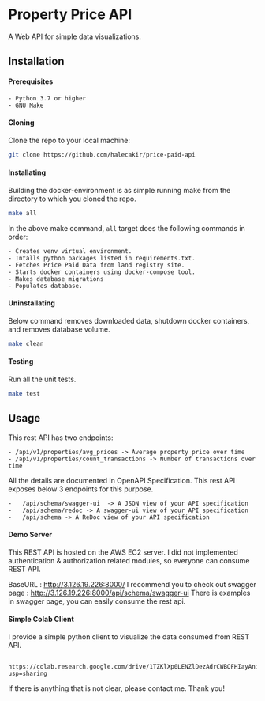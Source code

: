 # Property Price API

A Web API for simple data visualizations.


## Installation

#### Prerequisites
    - Python 3.7 or higher
    - GNU Make

#### Cloning
Clone the repo to your local machine:
```sh
git clone https://github.com/halecakir/price-paid-api
```
#### Installating
Building the docker-environment is as simple running make from the directory to which you cloned the repo.
```sh
make all
```
In the above make command, `all` target does the following commands in order:

    - Creates venv virtual environment.
    - Intalls python packages listed in requirements.txt.
    - Fetches Price Paid Data from land registry site.
    - Starts docker containers using docker-compose tool.
    - Makes database migrations
    - Populates database.

#### Uninstallating
Below command removes downloaded data, shutdown docker containers, and removes database volume.
```sh
make clean
```

#### Testing
Run all the unit tests.
```sh
make test
```

## Usage
This rest API has two endpoints:

    - /api/v1/properties/avg_prices -> Average property price over time
    - /api/v1/properties/count_transactions -> Number of transactions over time

All the details are documented in OpenAPI Specification. This rest API exposes below 3 endpoints for this purpose.

    -   /api/schema/swagger-ui  -> A JSON view of your API specification 
    -   /api/schema/redoc -> A swagger-ui view of your API specification
    -   /api/schema -> A ReDoc view of your API specification

#### Demo Server
This REST API is hosted on the AWS EC2 server. I did not implemented authentication & authorization related modules, so everyone can consume REST API.

BaseURL : http://3.126.19.226:8000/
I recommend you to check out swagger page : http://3.126.19.226:8000/api/schema/swagger-ui
There is examples in swagger page, you can easily consume the rest api.

#### Simple Colab Client
I provide a simple python client to visualize the data consumed from REST API.

     https://colab.research.google.com/drive/1TZKlXp0LENZlDezAdrCWBOFHIayAnieQ?usp=sharing

If there is anything that is not clear, please contact me.
Thank you!

